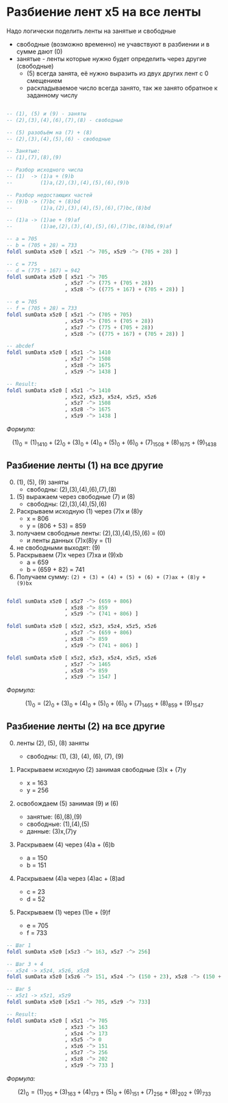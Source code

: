 # Разбиение лент x5 на все ленты

Надо логически поделить ленты на занятые и свободные
- свободные (возможно временно) не учавствуют в разбиении и в сумме дают (0)
- занятые - ленты которые нужно будет определить через другие (свободные)
  - (5) всегда занята, её нужно выразить из двух других лент с 0 смещением
  - раскладываемое число всегда занято, так же занято обратное к заданному числу

```haskell

-- (1), (5) и (9) - заняты
-- (2),(3),(4),(6),(7),(8) - свободные

-- (5) разобьём на (7) + (8)
-- (2),(3),(4),(5),(6) - свободные

-- Занятые:
-- (1),(7),(8),(9)

-- Разбор исходного числа
-- (1)  -> (1)a + (9)b 
--         (1)a,(2),(3),(4),(5),(6),(9)b

-- Разбор недостающих частей
-- (9)b -> (7)bc + (8)bd
--         (1)a,(2),(3),(4),(5),(6),(7)bc,(8)bd

-- (1)a -> (1)ae + (9)af
--         (1)ae,(2),(3),(4),(5),(6),(7)bc,(8)bd,(9)af

-- a = 705
-- b = (705 + 28) = 733
foldl sumData x5z0 [ x5z1 -^> 705, x5z9 -^> (705 + 28) ]

-- c = 775
-- d = (775 + 167) = 942 
foldl sumData x5z0 [ x5z1 -^> 705
                   , x5z7 -^> (775 + (705 + 28))
                   , x5z8 -^> ((775 + 167) + (705 + 28)) ]

-- e = 705
-- f = (705 + 28) = 733
foldl sumData x5z0 [ x5z1 -^> (705 + 705)
                   , x5z9 -^> (705 + (705 + 28))
                   , x5z7 -^> (775 + (705 + 28))
                   , x5z8 -^> ((775 + 167) + (705 + 28)) ]

-- abcdef
foldl sumData x5z0 [ x5z1 -^> 1410
                   , x5z7 -^> 1508
                   , x5z8 -^> 1675
                   , x5z9 -^> 1438 ]

-- Result:
foldl sumData x5z0 [ x5z1 -^> 1410 
                   , x5z2, x5z3, x5z4, x5z5, x5z6
                   , x5z7 -^> 1508
                   , x5z8 -^> 1675
                   , x5z9 -^> 1438 ]
```

*Формула:*

$$(1)_0=(1)_{1410}+(2)_0+(3)_0+(4)_0+(5)_0+(6)_0+(7)_{1508}+(8)_{1675}+(9)_{1438}$$

## Разбиение ленты (1) на все другие

0. (1), (5), (9) заняты
   - свободны: (2),(3),(4),(6),(7),(8)
1. (5) выражаем через свободные (7) и (8)
   - свободны: (2),(3),(4),(5),(6)
2. Раскрываем исходную (1) через (7)x и (8)y
   - x = 806
   - y = (806 + 53) = 859
3. получаем свободные ленты: (2),(3),(4),(5),(6) =  (0)
   - и ленты данных (7)x(8)y = (1)
4. не свободными выходят: (9)
5. Раскрываем (7)x через (7)xa и (9)xb
   - a = 659
   - b = (659 + 82) = 741
6. Получаем сумму:
   `(2) + (3) + (4) + (5) + (6) + (7)ax + (8)y + (9)bx`

```haskell

foldl sumData x5z0 [ x5z7 -^> (659 + 806)
                   , x5z8 -^> 859
                   , x5z9 -^> (741 + 806) ]

foldl sumData x5z0 [ x5z2, x5z3, x5z4, x5z5, x5z6
                   , x5z7 -^> (659 + 806) 
                   , x5z8 -^> 859
                   , x5z9 -^> (741 + 806) ]

foldl sumData x5z0 [ x5z2, x5z3, x5z4, x5z5, x5z6
                   , x5z7 -^> 1465
                   , x5z8 -^> 859 
                   , x5z9 -^> 1547 ]
```

*Формула:*

$$(1)_0=(2)_0+(3)_0+(4)_0+(5)_0+(6)_0+(7)_{1465}+(8)_{859}+(9)_{1547}$$


## Разбиение ленты (2) на все другие

0. ленты (2), (5), (8) заняты
   - свободны: (1), (3), (4), (6), (7), (9)
1. Раскрываем исходную (2) занимая свободные (3)x + (7)y
   - x = 163
   - y = 256
2. освобождаем (5) занимая (9) и (6)
   - занятые: (6),(8),(9)
   - свободные: (1),(4),(5)
   - данные: (3)x,(7)y

3. Раскрываем (4) через (4)a + (6)b
   - a = 150
   - b = 151
4. Раскрываем (4)a через (4)ac + (8)ad
   - c = 23
   - d = 52
5. Раскрываем (1) через (1)e + (9)f
   - e = 705
   - f = 733


```haskell
-- Шаг 1
foldl sumData x5z0 [x5z3 -^> 163, x5z7 -^> 256]

-- Шаг 3 + 4
-- x5z4 -> x5z4, x5z6, x5z8
foldl sumData x5z0 [x5z6 -^> 151, x5z4 -^> (150 + 23), x5z8 -^> (150 + 52)]

-- Шаг 5
-- x5z1 -> x5z1, x5z9
foldl sumData x5z0 [x5z1 -^> 705, x5z9 -^> 733]

-- Result:
foldl sumData x5z0 [ x5z1 -^> 705
                   , x5z3 -^> 163
                   , x5z4 -^> 173
                   , x5z5 -^> 0
                   , x5z6 -^> 151
                   , x5z7 -^> 256
                   , x5z8 -^> 202
                   , x5z9 -^> 733 ]

```

*Формула:*

$$(2)_0=(1)_{705}+(3)_{163}+(4)_{173}+(5)_0+(6)_{151}+(7)_{256}+(8)_{202}+(9)_{733}$$